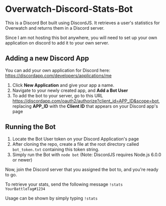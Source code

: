 # Overwatch-Discord-Stats-Bot

This is a Discord Bot built using DiscordJS. It retrieves a user's statistics for Overwatch and returns them in a Discord server.

Since I am not hosting this bot anywhere, you will need to set up your own application on discord to add it to your own server.

## Adding a new Discord App

You can add your own application for Discord here: https://discordapp.com/developers/applications/me

1. Click **New Application** and give your app a name.
2. Navigate to your newly created app, and **Add a Bot User**
3. To add the bot to your server, go to this URL https://discordapp.com/oauth2/authorize?client_id=APP_ID&scope=bot, replacing **APP_ID** with the **Client ID** that appears on your Discord app's page

## Running the Bot

1. Locate the Bot User token on your Discord Application's page
2. After cloning the repo, create a file at the root directory called `bot_token.txt` containing this token string.
3. Simply run the Bot with `node bot` (Note: DiscordJS requires Node.js 6.0.0 or newer)

Now, join the Discord server that you assigned the bot to, and you're ready to go.

To retrieve your stats, send the following message `!stats YourBattleTag#1234`

Usage can be shown by simply typing `!stats`